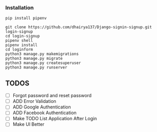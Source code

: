 ### Installation

```
pip install pipenv

git clone https://github.com/dhairya137/Django-signin-signup.git login-signup
cd login-signup
pipenv shell
pipenv install
cd loginform
python3 manage.py makemigrations
python3 manage.py migrate
python3 manage.py createsuperuser
python3 manage.py runserver
```

## TODOS

- [ ] Forgot password and reset password
- [ ] ADD Error Validation
- [ ] ADD Google Authentication
- [ ] ADD Facebook Authentication
- [ ] Make TODO List Application After Login
- [ ] Make UI Better
